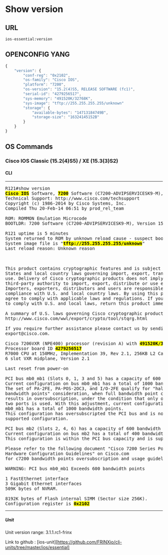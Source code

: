 # Show version

## URL

```
ios-essential:version
```

## OPENCONFIG YANG

```javascript
{
    "version": {
        "conf-reg": "0x2102",
        "os-family": "Cisco IOS",
        "platform": "7200",
        "os-version": "15.2(4)S5, RELEASE SOFTWARE (fc1)",
        "serial-id": "4279256517",
        "sys-memory": "491520K/32768K",
        "sys-image": "tftp://255.255.255.255/unknown"
        "storage": {
            "available-bytes": "14713184749B",
            "storage-size": "16324145152B"
        }
    }
}
```

## OS Commands

### Cisco IOS Classic (15.2(4)S5) / XE (15.3(3)S2)

#### CLI
---
<pre>
R121#show version
<b><mark>Cisco IOS</b></mark> Software, <b><mark>7200</b></mark> Software (C7200-ADVIPSERVICESK9-M), <b><mark>Version 15.2(4)S5, RELEASE SOFTWARE (fc1)</b></mark>
Technical Support: http://www.cisco.com/techsupport
Copyright (c) 1986-2014 by Cisco Systems, Inc.
Compiled Thu 20-Feb-14 06:51 by prod_rel_team

ROM: ROMMON Emulation Microcode
BOOTLDR: 7200 Software (C7200-ADVIPSERVICESK9-M), Version 15.2(4)S5, RELEASE SOFTWARE (fc1)

R121 uptime is 5 minutes
System returned to ROM by unknown reload cause - suspect boot_data[BOOT_COUNT] 0x0, BOOT_COUNT 0, BOOTDATA 19
System image file is "<b><mark>tftp://255.255.255.255/unknown</b></mark>"
Last reload reason: Unknown reason



This product contains cryptographic features and is subject to United
States and local country laws governing import, export, transfer and
use. Delivery of Cisco cryptographic products does not imply
third-party authority to import, export, distribute or use encryption.
Importers, exporters, distributors and users are responsible for
compliance with U.S. and local country laws. By using this product you
agree to comply with applicable laws and regulations. If you are unable
to comply with U.S. and local laws, return this product immediately.

A summary of U.S. laws governing Cisco cryptographic products may be found at:
http://www.cisco.com/wwl/export/crypto/tool/stqrg.html

If you require further assistance please contact us by sending email to
export@cisco.com.

Cisco 7206VXR (NPE400) processor (revision A) with <b><mark>491520K/32768K</b></mark> bytes of memory.
Processor board ID <b><mark>4279256517</b></mark>
R7000 CPU at 150MHz, Implementation 39, Rev 2.1, 256KB L2 Cache
6 slot VXR midplane, Version 2.1

Last reset from power-on

PCI bus mb0_mb1 (Slots 0, 1, 3 and 5) has a capacity of 600 bandwidth points.
Current configuration on bus mb0_mb1 has a total of 1000 bandwidth points. 
The set of PA-2FE, PA-POS-2OC3, and I/O-2FE qualify for "half 
bandwidth points" consideration, when full bandwidth point counting 
results in oversubscription, under the condition that only one of the 
two ports is used. With this adjustment, current configuration on bus 
mb0_mb1 has a total of 1000 bandwidth points. 
This configuration has oversubscripted the PCI bus and is not a 
supported configuration. 

PCI bus mb2 (Slots 2, 4, 6) has a capacity of 600 bandwidth points.
Current configuration on bus mb2 has a total of 400 bandwidth points 
This configuration is within the PCI bus capacity and is supported. 

Please refer to the following document "Cisco 7200 Series Port Adaptor
Hardware Configuration Guidelines" on Cisco.com <http://www.cisco.com>
for c7200 bandwidth points oversubscription and usage guidelines.

WARNING: PCI bus mb0_mb1 Exceeds 600 bandwidth points

1 FastEthernet interface
3 Gigabit Ethernet interfaces
509K bytes of NVRAM.

8192K bytes of Flash internal SIMM (Sector size 256K).
Configuration register is <b><mark>0x2102</b></mark>
</pre>
---

##### Unit

Unit version range: 3.1.1.rc1-frinx

Link to github : [ios-unit][https://github.com/FRINXio/cli-units/tree/master/ios/essential]

